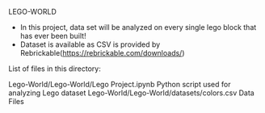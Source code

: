 LEGO-WORLD

- In this project, data set will be analyzed on every single lego block that has ever been built!
- Dataset is available as CSV is provided by Rebrickable(https://rebrickable.com/downloads/)

List of files in this directory:

Lego-World/Lego-World/Lego Project.ipynb           Python script used for analyzing Lego dataset 
Lego-World/Lego-World/datasets/colors.csv          Data Files 

